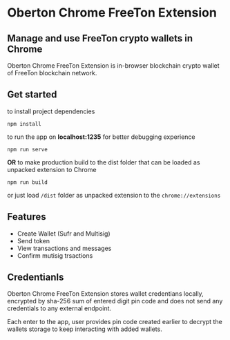# Oberton Chrome FreeTon Extension
## Manage and use FreeTon crypto wallets in Chrome

Oberton Chrome FreeTon Extension is in-browser blockchain crypto wallet of FreeTon blockchain network.

## Get started
to install project dependencies

```
npm install
```

to run the app on **localhost:1235** for better debugging experience
```
npm run serve 
```

**OR** to make production build to the dist folder that can be loaded as unpacked extension to Chrome
```
npm run build
```

or just load `/dist` folder as unpacked extension to the `chrome://extensions`


## Features

- Create Wallet (Sufr and Multisig)
- Send token
- View transactions and messages
- Confirm mutisig trsactions

## Credentianls

Oberton Chrome FreeTon Extension stores wallet credentians locally, encrypted by sha-256 sum of entered digit pin code and does not send any credentials to any external endpoint.

Each enter to the app, user provides pin code created earlier to decrypt the wallets storage to keep interacting with added wallets.
